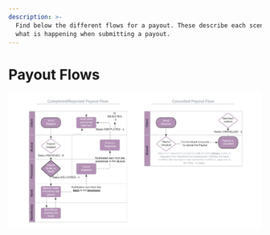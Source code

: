 ```yaml
---
description: >-
  Find below the different flows for a payout. These describe each scenario and
  what is happening when submitting a payout.
---
```


# Payout Flows

![](../../.gitbook/assets/copy-of-payouts-flows-2-.png)

